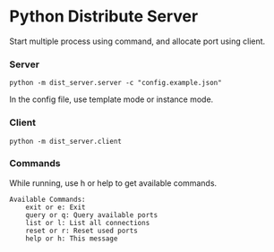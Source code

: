 # Python Distribute Server

Start multiple process using command, and allocate port using client.

### Server

`python -m dist_server.server -c "config.example.json"`

In the config file, use template mode or instance mode.

### Client

`python -m dist_server.client`

### Commands

While running, use h or help to get available commands.

```
Available Commands:
    exit or e: Exit
    query or q: Query available ports
    list or l: List all connections
    reset or r: Reset used ports
    help or h: This message
```
